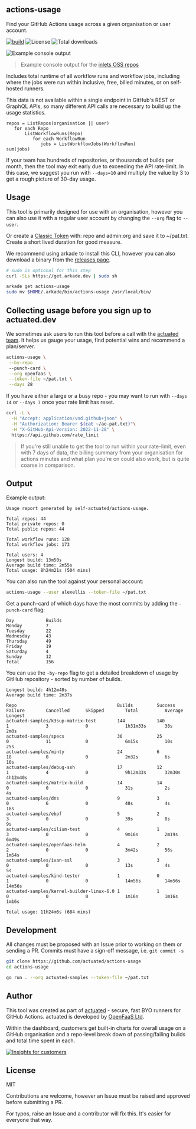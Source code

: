 ## actions-usage

Find your GitHub Actions usage across a given organisation or user account.

[![build](https://github.com/self-actuated/actions-usage/actions/workflows/build.yml/badge.svg)](https://github.com/self-actuated/actions-usage/actions/workflows/build.yml)
![License](https://img.shields.io/github/license/self-actuated/actions-usage)
![Total downloads](https://img.shields.io/github/downloads/self-actuated/actions-usage/total)

![Example console output](https://pbs.twimg.com/media/FrbYxbwWwAMvQZN?format=jpg&name=large)
> Example console output for the [inlets OSS repos](https://github.com/inlets)

Includes total runtime of all workflow runs and workflow jobs, including where the jobs were run within inclusive, free, billed minutes, or on self-hosted runners.

This data is not available within a single endpoint in GitHub's REST or GraphQL APIs, so many different API calls are necessary to build up the usage statistics.

```
repos = ListRepos(organisation || user)
   for each Repo
       ListWorkflowRuns(Repo)
          for each WorkflowRun
             jobs = ListWorkflowJobs(WorkflowRun)
sum(jobs)
```

If your team has hundreds of repositories, or thousands of builds per month, then the tool may exit early due to exceeding the API rate-limit. In this case, we suggest you run with `--days=10` and multiply the value by 3 to get a rough picture of 30-day usage.

## Usage

This tool is primarily designed for use with an organisation, however you can also use it with a regular user account by changing the `--org` flag to `--user`.

Or create a [Classic Token](https://github.com/settings/tokens) with: repo and admin:org and save it to ~/pat.txt. Create a short lived duration for good measure.

We recommend using arkade to install this CLI, however you can also download a binary from the [releases page](https://github.com/self-actuated/actions-usage/releases).

```sh
# sudo is optional for this step
curl -SLs https://get.arkade.dev | sudo sh

arkade get actions-usage
sudo mv $HOME/.arkade/bin/actions-usage /usr/local/bin/
```

## Collecting usage before you sign up to actuated.dev

We sometimes ask users to run this tool before a call with the [actuated team](https://actuated.dev). It helps us gauge your usage, find potential wins and recommend a plan/server.

```bash
actions-usage \
 --by-repo
 --punch-card \
 --org openfaas \
 --token-file ~/pat.txt \
 --days 28
```

If you have either a large or a busy repo - you may want to run with `--days 14` or `--days 7` once your rate limit has reset.

```bash
curl -L \
  -H "Accept: application/vnd.github+json" \
  -H "Authorization: Bearer $(cat ~/ae-pat.txt)"\
  -H "X-GitHub-Api-Version: 2022-11-28" \
  https://api.github.com/rate_limit
```

> If you're still unable to get the tool to run within your rate-limit, even with 7 days of data, the billing summary from your organisation for actions minutes and what plan you're on could also work, but is quite coarse in comparison.

## Output

Example output:

```
Usage report generated by self-actuated/actions-usage.

Total repos: 44
Total private repos: 0
Total public repos: 44

Total workflow runs: 128
Total workflow jobs: 173

Total users: 4
Longest build: 13m50s
Average build time: 2m55s
Total usage: 8h24m21s (504 mins)
```

You can also run the tool against your personal account:

```bash
actions-usage --user alexellis --token-file ~/pat.txt
```

Get a punch-card of which days have the most commits by adding the `-punch-card` flag:

```
Day            Builds
Monday         7
Tuesday        22
Wednesday      43
Thursday       49
Friday         19
Saturday       4
Sunday         12
Total          156
```

You can use the `-by-repo` flag to get a detailed breakdown of usage by GitHub repository - sorted by number of builds.

```
Longest build: 4h12m40s
Average build time: 2m37s

Repo                                      Builds         Success        Failure        Cancelled      Skipped        Total          Average        Longest
actuated-samples/k3sup-matrix-test        144            140            1              3              0              1h31m33s       38s            2m0s
actuated-samples/specs                    36             25             0              11             0              6m15s          10s            25s
actuated-samples/minty                    24             6              18             0              0              2m32s          6s             10s
actuated-samples/debug-ssh                17             12             1              4              0              9h12m33s       32m30s         4h12m40s
actuated-samples/matrix-build             14             14             0              0              0              31s            2s             4s
actuated-samples/dns                      9              3              0              6              0              40s            4s             18s
actuated-samples/ebpf                     5              2              3              0              0              39s            8s             9s
actuated-samples/cilium-test              4              1              3              0              0              9m16s          2m19s          6m49s
actuated-samples/openfaas-helm            4              2              2              0              0              3m42s          56s            1m54s
actuated-samples/ivan-ssl                 3              3              0              0              0              13s            4s             5s
actuated-samples/kind-tester              1              0              1              0              0              14m56s         14m56s         14m56s
actuated-samples/kernel-builder-linux-6.0 1              1              0              0              0              1m16s          1m16s          1m16s

Total usage: 11h24m6s (684 mins)
```

## Development

All changes must be proposed with an Issue prior to working on them or sending a PR. Commits must have a sign-off message, i.e. `git commit -s`

```bash
git clone https://github.com/actuated/actions-usage
cd actions-usage

go run . --org actuated-samples --token-file ~/pat.txt
```

## Author

This tool was created as part of [actuated](https://actuated.dev) - secure, fast BYO runners for GitHub Actions. actuated is developed by [OpenFaaS Ltd](https://openfaas.com).

Within the dashboard, customers get built-in charts for overall usage on a GitHub organisation and a repo-level break down of passing/failing builds and total time spent in each.

[![Insights for customers](https://pbs.twimg.com/media/FqnJ8rLXgAEnJDZ?format=png&name=medium)](https://twitter.com/alexellisuk/status/1633059062639108096/)

## License

MIT

Contributions are welcome, however an Issue must be raised and approved before submitting a PR.

For typos, raise an Issue and a contributor will fix this. It's easier for everyone that way.

